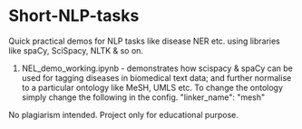 # Short-NLP-tasks

Quick practical demos for NLP tasks like disease NER etc. using libraries like spaCy, SciSpacy, NLTK & so on.


1) NEL_demo_working.ipynb - demonstrates how scispacy & spaCy can be used for tagging diseases in biomedical text data; and further normalise to a particular ontology like MeSH, UMLS etc.
To change the ontology simply change the following in the config.
"linker_name": "mesh"



No plagiarism intended. Project only for educational purpose.

